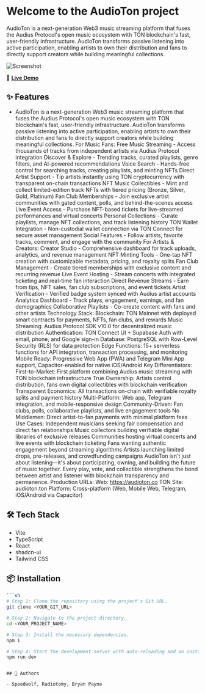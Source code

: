 # Welcome to the AudioTon project

AudioTon is a next-generation Web3 music streaming platform that fuses the Audius Protocol's open music ecosystem with TON blockchain's fast, user-friendly infrastructure. AudioTon transforms passive listening into active participation, enabling artists to own their distribution and fans to directly support creators while building meaningful collections.

![Screenshot](https://audioton.co/screen/screenshot.png)

🔗 **[Live Demo](https://audioton.co)**

## ✨ Features

- AudioTon is a next-generation Web3 music streaming platform that fuses the Audius Protocol's open music ecosystem with TON blockchain's fast, user-friendly infrastructure. AudioTon transforms passive listening into active participation, enabling artists to own their distribution and fans to directly support creators while building meaningful collections.  For Music Fans: Free Music Streaming - Access thousands of tracks from independent artists via Audius Protocol integration Discover & Explore - Trending tracks, curated playlists, genre filters, and AI-powered recommendations Voice Search - Hands-free control for searching tracks, creating playlists, and minting NFTs Direct Artist Support - Tip artists instantly using TON cryptocurrency with transparent on-chain transactions NFT Music Collectibles - Mint and collect limited-edition track NFTs with tiered pricing (Bronze, Silver, Gold, Platinum) Fan Club Memberships - Join exclusive artist communities with gated content, polls, and behind-the-scenes access Live Event Access - Purchase NFT-based tickets for live-streamed performances and virtual concerts Personal Collections - Curate playlists, manage NFT collections, and track listening history TON Wallet Integration - Non-custodial wallet connection via TON Connect for secure asset management Social Features - Follow artists, favorite tracks, comment, and engage with the community For Artists & Creators: Creator Studio - Comprehensive dashboard for track uploads, analytics, and revenue management NFT Minting Tools - One-tap NFT creation with customizable metadata, pricing, and royalty splits Fan Club Management - Create tiered memberships with exclusive content and recurring revenue Live Event Hosting - Stream concerts with integrated ticketing and real-time fan interaction Direct Revenue Streams - Earn from tips, NFT sales, fan club subscriptions, and event tickets Artist Verification - Verified badge system synced with Audius artist accounts Analytics Dashboard - Track plays, engagement, earnings, and fan demographics Collaborative Playlists - Co-create content with fans and other artists Technology Stack: Blockchain: TON Mainnet with deployed smart contracts for payments, NFTs, fan clubs, and rewards Music Streaming: Audius Protocol SDK v10.0 for decentralized music distribution Authentication: TON Connect UI + Supabase Auth with email, phone, and Google sign-in Database: PostgreSQL with Row-Level Security (RLS) for data protection Edge Functions: 15+ serverless functions for API integration, transaction processing, and monitoring Mobile Ready: Progressive Web App (PWA) and Telegram Mini App support, Capacitor-enabled for native iOS/Android Key Differentiators: First-to-Market: First platform combining Audius music streaming with TON blockchain infrastructure True Ownership: Artists control distribution, fans own digital collectibles with blockchain verification Transparent Economics: All transactions on-chain with verifiable royalty splits and payment history Multi-Platform: Web app, Telegram integration, and mobile-responsive design Community-Driven: Fan clubs, polls, collaborative playlists, and live engagement tools No Middlemen: Direct artist-to-fan payments with minimal platform fees Use Cases: Independent musicians seeking fair compensation and direct fan relationships Music collectors building verifiable digital libraries of exclusive releases Communities hosting virtual concerts and live events with blockchain ticketing Fans wanting authentic engagement beyond streaming algorithms Artists launching limited drops, pre-releases, and crowdfunding campaigns AudioTon isn't just about listening—it's about participating, owning, and building the future of music together. Every play, vote, and collectible strengthens the bond between artist and listener with blockchain transparency and permanence.  Production URLs:  Web: https://audioton.co TON Site: audioton.ton Platform: Cross-platform (Web, Mobile Web, Telegram, iOS/Android via Capacitor)

## 🛠️ Tech Stack

- Vite
- TypeScript
- React
- shadcn-ui
- Tailwind CSS

## 📦 Installation

```bash
```sh
# Step 1: Clone the repository using the project's Git URL.
git clone <YOUR_GIT_URL>

# Step 2: Navigate to the project directory.
cd <YOUR_PROJECT_NAME>

# Step 3: Install the necessary dependencies.
npm i

# Step 4: Start the development server with auto-reloading and an instant preview.
npm run dev
```
```

## 👥 Authors

- Speedwolf, Radiotomy, Bryan Payne


